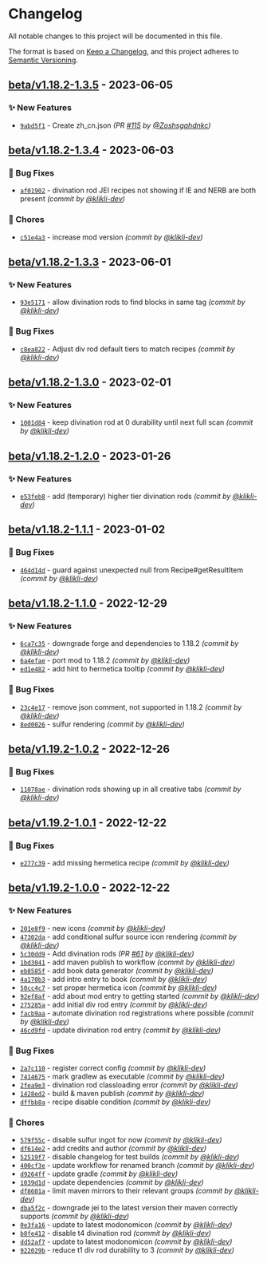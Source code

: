 # Changelog
All notable changes to this project will be documented in this file.

The format is based on [Keep a Changelog](https://keepachangelog.com/en/1.0.0/),
and this project adheres to [Semantic Versioning](https://semver.org/spec/v2.0.0.html).

## [beta/v1.18.2-1.3.5] - 2023-06-05
### :sparkles: New Features
- [`9abd5f1`](https://github.com/klikli-dev/theurgy/commit/9abd5f1e7806e0eb8935ef111cf2c94c27b72c5e) - Create zh_cn.json *(PR [#115](https://github.com/klikli-dev/theurgy/pull/115) by [@Zoshsgahdnkc](https://github.com/Zoshsgahdnkc))*


## [beta/v1.18.2-1.3.4] - 2023-06-03
### :bug: Bug Fixes
- [`af01902`](https://github.com/klikli-dev/theurgy/commit/af01902d96248983ab83f8dde24cfa0abed47619) - divination rod JEI recipes not showing if IE and NERB are both present *(commit by [@klikli-dev](https://github.com/klikli-dev))*

### :wrench: Chores
- [`c51e4a3`](https://github.com/klikli-dev/theurgy/commit/c51e4a3573b4e7b205885d7855294d17e8d61c82) - increase mod version *(commit by [@klikli-dev](https://github.com/klikli-dev))*


## [beta/v1.18.2-1.3.3] - 2023-06-01
### :sparkles: New Features
- [`93e5171`](https://github.com/klikli-dev/theurgy/commit/93e51718a237db8a869aacb2ddf4eb8edbfe3180) - allow divination rods to find blocks in same tag *(commit by [@klikli-dev](https://github.com/klikli-dev))*

### :bug: Bug Fixes
- [`c8ea822`](https://github.com/klikli-dev/theurgy/commit/c8ea8229229af8063977e4f40d40dc94d96d79a1) - Adjust div rod default tiers to match recipes *(commit by [@klikli-dev](https://github.com/klikli-dev))*


## [beta/v1.18.2-1.3.0] - 2023-02-01
### :sparkles: New Features
- [`1001d84`](https://github.com/klikli-dev/theurgy/commit/1001d84fd86278b65e92fb5eb0ec5a57603830f2) - keep divination rod at 0 durability until next full scan *(commit by [@klikli-dev](https://github.com/klikli-dev))*


## [beta/v1.18.2-1.2.0] - 2023-01-26
### :sparkles: New Features
- [`e53feb8`](https://github.com/klikli-dev/theurgy/commit/e53feb85d4f544b1e4b696b8beaabef9528fc1b6) - add (temporary) higher tier divination rods *(commit by [@klikli-dev](https://github.com/klikli-dev))*


## [beta/v1.18.2-1.1.1] - 2023-01-02
### :bug: Bug Fixes
- [`464d14d`](https://github.com/klikli-dev/theurgy/commit/464d14d32a54a71c7853347eb0568b8719954018) - guard against unexpected null from Recipe#getResultItem *(commit by [@klikli-dev](https://github.com/klikli-dev))*


## [beta/v1.18.2-1.1.0] - 2022-12-29
### :sparkles: New Features
- [`6ca7c35`](https://github.com/klikli-dev/theurgy/commit/6ca7c35b0cda35b498e8446810a8e7e304332b83) - downgrade forge and dependencies to 1.18.2 *(commit by [@klikli-dev](https://github.com/klikli-dev))*
- [`6a4efae`](https://github.com/klikli-dev/theurgy/commit/6a4efaee0e430613a4bc8c3075bab02ae4078f44) - port mod to 1.18.2 *(commit by [@klikli-dev](https://github.com/klikli-dev))*
- [`ed1e482`](https://github.com/klikli-dev/theurgy/commit/ed1e48200da7e1e672cdf321948a3132fa6fc940) - add hint to hermetica tooltip *(commit by [@klikli-dev](https://github.com/klikli-dev))*

### :bug: Bug Fixes
- [`23c4e17`](https://github.com/klikli-dev/theurgy/commit/23c4e173bbc3fe65b2d471fc0d9e600cfa11dd8f) - remove json comment, not supported in 1.18.2 *(commit by [@klikli-dev](https://github.com/klikli-dev))*
- [`8ed0026`](https://github.com/klikli-dev/theurgy/commit/8ed0026010b4241fd9c2e50c59e9cfbc2644b316) - sulfur rendering *(commit by [@klikli-dev](https://github.com/klikli-dev))*


## [beta/v1.19.2-1.0.2] - 2022-12-26
### :bug: Bug Fixes
- [`11078ae`](https://github.com/klikli-dev/theurgy/commit/11078aef862923700966c301a94504498fb44c28) - divination rods showing up in all creative tabs *(commit by [@klikli-dev](https://github.com/klikli-dev))*


## [beta/v1.19.2-1.0.1] - 2022-12-22
### :bug: Bug Fixes
- [`e277c39`](https://github.com/klikli-dev/theurgy/commit/e277c3934116cdb40ef1ffb34eabd0778b62005b) - add missing hermetica recipe *(commit by [@klikli-dev](https://github.com/klikli-dev))*


## [beta/v1.19.2-1.0.0] - 2022-12-22
### :sparkles: New Features
- [`201e8f9`](https://github.com/klikli-dev/theurgy/commit/201e8f9edb8c8031bd850732ee9c217afd4d07d1) - new icons *(commit by [@klikli-dev](https://github.com/klikli-dev))*
- [`47302da`](https://github.com/klikli-dev/theurgy/commit/47302da5abb8003798c90a263b61f50942cca938) - add conditional sulfur source icon rendering *(commit by [@klikli-dev](https://github.com/klikli-dev))*
- [`5c30dd9`](https://github.com/klikli-dev/theurgy/commit/5c30dd983d4d32f5cc45f3f71bec52b536bf9319) - Add divination rods *(PR [#61](https://github.com/klikli-dev/theurgy/pull/61) by [@klikli-dev](https://github.com/klikli-dev))*
- [`1bd3041`](https://github.com/klikli-dev/theurgy/commit/1bd304131e826c4640da575246842dc9d488100b) - add maven publish to workflow *(commit by [@klikli-dev](https://github.com/klikli-dev))*
- [`eb8585f`](https://github.com/klikli-dev/theurgy/commit/eb8585fc6f008c0fe4bb7d34f9f4a9dabebce474) - add book data generator *(commit by [@klikli-dev](https://github.com/klikli-dev))*
- [`4a170b3`](https://github.com/klikli-dev/theurgy/commit/4a170b312582aaf33eaf9feec0c119c6ebe672fd) - add intro entry to book *(commit by [@klikli-dev](https://github.com/klikli-dev))*
- [`50cc4c7`](https://github.com/klikli-dev/theurgy/commit/50cc4c7fc845c72e704a0139d9a34bd343a51aa5) - set proper hermetica icon *(commit by [@klikli-dev](https://github.com/klikli-dev))*
- [`92ef8af`](https://github.com/klikli-dev/theurgy/commit/92ef8afbb4dbd4dadc94a92482d502b7ba612292) - add about mod entry to getting started *(commit by [@klikli-dev](https://github.com/klikli-dev))*
- [`275285a`](https://github.com/klikli-dev/theurgy/commit/275285a7988f2fd6cfbf4689d2d3aaa1fcc90847) - add initial div rod entry *(commit by [@klikli-dev](https://github.com/klikli-dev))*
- [`facb9aa`](https://github.com/klikli-dev/theurgy/commit/facb9aacb8775ea5c346bc00a1d295e5fa2064b5) - automate divination rod registrations where possible *(commit by [@klikli-dev](https://github.com/klikli-dev))*
- [`46cd9fd`](https://github.com/klikli-dev/theurgy/commit/46cd9fd165ef7e4079086411612683fd812a4076) - update divination rod entry *(commit by [@klikli-dev](https://github.com/klikli-dev))*

### :bug: Bug Fixes
- [`2a7c110`](https://github.com/klikli-dev/theurgy/commit/2a7c1105a8780d41b5c482b9f055ec977adb781f) - register correct config *(commit by [@klikli-dev](https://github.com/klikli-dev))*
- [`7414675`](https://github.com/klikli-dev/theurgy/commit/74146750324fc421407b7c5c1b12f12c560038ef) - mark gradlew as executable *(commit by [@klikli-dev](https://github.com/klikli-dev))*
- [`2fea9e3`](https://github.com/klikli-dev/theurgy/commit/2fea9e3e3af2603fc82a0bc1e6487bb52f939885) - divination rod classloading error *(commit by [@klikli-dev](https://github.com/klikli-dev))*
- [`1428ed2`](https://github.com/klikli-dev/theurgy/commit/1428ed21e81f827da9858692cc0559b05173f1e1) - build & maven publish *(commit by [@klikli-dev](https://github.com/klikli-dev))*
- [`dffbb8a`](https://github.com/klikli-dev/theurgy/commit/dffbb8a6e7eb25be99bbbe7065f43145e6ca8ce3) - recipe disable condition *(commit by [@klikli-dev](https://github.com/klikli-dev))*

### :wrench: Chores
- [`579f55c`](https://github.com/klikli-dev/theurgy/commit/579f55c10b780d1cd6f0b7f6472068647645acc2) - disable sulfur ingot for now *(commit by [@klikli-dev](https://github.com/klikli-dev))*
- [`df614e2`](https://github.com/klikli-dev/theurgy/commit/df614e2f6ad9d5568991ba239921afa8ca513746) - add credits and author *(commit by [@klikli-dev](https://github.com/klikli-dev))*
- [`52519f7`](https://github.com/klikli-dev/theurgy/commit/52519f75ae63e8a632333650ce0ff4fe744ed5a9) - disable changelog for test builds *(commit by [@klikli-dev](https://github.com/klikli-dev))*
- [`400cf3e`](https://github.com/klikli-dev/theurgy/commit/400cf3e4596338b06ddaec537e25a76037b3366d) - update workflow for renamed branch *(commit by [@klikli-dev](https://github.com/klikli-dev))*
- [`d9264ff`](https://github.com/klikli-dev/theurgy/commit/d9264ff3c7434e5c890831c3119c3bc16465a89b) - update gradle *(commit by [@klikli-dev](https://github.com/klikli-dev))*
- [`1039d1d`](https://github.com/klikli-dev/theurgy/commit/1039d1d6cde58d1a4c4b182712a2e4c05c29e7a1) - update dependencies *(commit by [@klikli-dev](https://github.com/klikli-dev))*
- [`df8601a`](https://github.com/klikli-dev/theurgy/commit/df8601a94e70ec99ef192fc4cdf78d39aa320a3d) - limit maven mirrors to their relevant groups *(commit by [@klikli-dev](https://github.com/klikli-dev))*
- [`dba5f2c`](https://github.com/klikli-dev/theurgy/commit/dba5f2cc33ba45d4c5edf5adef3ac33e53cc4acc) - downgrade jei to the latest version their maven correctly supports *(commit by [@klikli-dev](https://github.com/klikli-dev))*
- [`0e3fa16`](https://github.com/klikli-dev/theurgy/commit/0e3fa16fa4ab572529a90a73a90ce4a2ae9a5f76) - update to latest modonomicon *(commit by [@klikli-dev](https://github.com/klikli-dev))*
- [`b8fe412`](https://github.com/klikli-dev/theurgy/commit/b8fe412c9531e95f908eaeb7bec0ae58c6db3ce1) - disable t4 divination rod *(commit by [@klikli-dev](https://github.com/klikli-dev))*
- [`dd52af7`](https://github.com/klikli-dev/theurgy/commit/dd52af764919ea10482586a457c4ef97690e1a6c) - update to latest modonomicon *(commit by [@klikli-dev](https://github.com/klikli-dev))*
- [`922029b`](https://github.com/klikli-dev/theurgy/commit/922029b845ddfe0ff300904e6faa5df7365e8ac0) - reduce t1 div rod durability to 3 *(commit by [@klikli-dev](https://github.com/klikli-dev))*


[beta/v1.19.2-1.0.0]: https://github.com/klikli-dev/theurgy/compare/dummy/v1.19.2-0.0.0...beta/v1.19.2-1.0.0
[beta/v1.19.2-1.0.1]: https://github.com/klikli-dev/theurgy/compare/beta/v1.19.2-1.0.0...beta/v1.19.2-1.0.1
[beta/v1.19.2-1.0.2]: https://github.com/klikli-dev/theurgy/compare/beta/v1.19.2-1.0.1...beta/v1.19.2-1.0.2
[beta/v1.18.2-1.1.0]: https://github.com/klikli-dev/theurgy/compare/dummy/v1.18.2-0.0.0...beta/v1.18.2-1.1.0
[beta/v1.18.2-1.1.1]: https://github.com/klikli-dev/theurgy/compare/beta/v1.18.2-1.1.0...beta/v1.18.2-1.1.1
[beta/v1.18.2-1.2.0]: https://github.com/klikli-dev/theurgy/compare/beta/v1.18.2-1.1.1...beta/v1.18.2-1.2.0
[beta/v1.18.2-1.3.0]: https://github.com/klikli-dev/theurgy/compare/beta/v1.18.2-1.2.0...beta/v1.18.2-1.3.0
[beta/v1.18.2-1.3.3]: https://github.com/klikli-dev/theurgy/compare/beta/v1.18.2-1.3.0...beta/v1.18.2-1.3.3
[beta/v1.18.2-1.3.4]: https://github.com/klikli-dev/theurgy/compare/beta/v1.18.2-1.3.3...beta/v1.18.2-1.3.4
[beta/v1.18.2-1.3.5]: https://github.com/klikli-dev/theurgy/compare/beta/v1.18.2-1.3.4...beta/v1.18.2-1.3.5